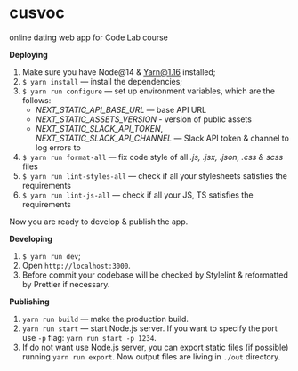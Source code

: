 # cusvoc
online dating web app for Code Lab course

**Deploying**

1. Make sure you have Node@14 & Yarn@1.16 installed;
2. `$ yarn install` — install the dependencies;
3. `$ yarn run configure` — set up environment variables, which are the follows:
   - _NEXT_STATIC_API_BASE_URL_ — base API URL
   - _NEXT_STATIC_ASSETS_VERSION_ - version of public assets
   - _NEXT_STATIC_SLACK_API_TOKEN_, _NEXT_STATIC_SLACK_API_CHANNEL_ — Slack API token & channel to log errors to
4. `$ yarn run format-all` — fix code style of all _.js, .jsx, .json, .css & scss_ files
5. `$ yarn run lint-styles-all` — check if all your stylesheets satisfies the requirements
6. `$ yarn run lint-js-all` — check if all your JS, TS satisfies the requirements
  
Now you are ready to develop & publish the app.

**Developing**

1. `$ yarn run dev`;
2. Open `http://localhost:3000`.
3. Before commit your codebase will be checked by Stylelint & reformatted by Prettier if necessary.

**Publishing**

1. `yarn run build` — make the production build.
2. `yarn run start` — start Node.js server. 
  If you want to specify the port use `-p` flag:
  `yarn run start -p 1234`. 
3. If do not want use Node.js server, you can export 
static files (if possible) running `yarn run export`. 
Now output files are living in `./out` directory.
